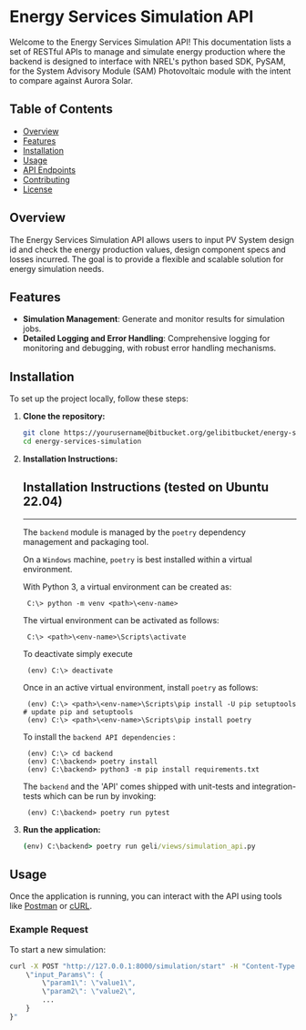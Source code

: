 # Energy Services Simulation API

Welcome to the Energy Services Simulation API! This documentation lists a set of RESTful APIs to manage and simulate energy production where the backend is designed to interface with NREL's python based SDK, PySAM, for the System Advisory Module (SAM) Photovoltaic module with the intent to compare against Aurora Solar.

## Table of Contents

- [Overview](#overview)
- [Features](#features)
- [Installation](#installation)
- [Usage](#usage)
- [API Endpoints](#api-endpoints)
- [Contributing](#contributing)
- [License](#license)

## Overview

The Energy Services Simulation API allows users to input PV System design id and check the energy production values, design component specs and losses incurred. The goal is to provide a flexible and scalable solution for energy simulation needs.

## Features

- **Simulation Management**: Generate and monitor results for simulation jobs.
- **Detailed Logging and Error Handling**: Comprehensive logging for monitoring and debugging, with robust error handling mechanisms.

## Installation

To set up the project locally, follow these steps:

1. **Clone the repository:**

    ```bash
    git clone https://yourusername@bitbucket.org/gelibitbucket/energy-services-simulation.git
    cd energy-services-simulation
    ```

2. **Installation Instructions:**

   ## Installation Instructions (tested on Ubuntu 22.04)
    ---
    The `backend` module is managed by the `poetry` dependency management and packaging tool.
    
    On a `Windows` machine, `poetry` is best installed within a virtual environment.
    
    With Python 3, a virtual environment can be created as:
    
        C:\> python -m venv <path>\<env-name>

        
    The virtual environment can be activated as follows:
    
        C:\> <path>\<env-name>\Scripts\activate

        
    To deactivate simply execute
    
        (env) C:\> deactivate

    
    Once in an active virtual environment, install `poetry` as follows:
    
        (env) C:\> <path>\<env-name>\Scripts\pip install -U pip setuptools # update pip and setuptools
        (env) C:\> <path>\<env-name>\Scripts\pip install poetry

        
    To install the `backend API dependencies` :
    
        (env) C:\> cd backend
        (env) C:\backend> poetry install
        (env) C:\backend> python3 -m pip install requirements.txt

        
    The `backend` and the 'API' comes shipped with unit-tests and integration-tests which can be run by invoking:
    
        (env) C:\backend> poetry run pytest




4. **Run the application:**

    ```cmd
    (env) C:\backend> poetry run geli/views/simulation_api.py
    ```

## Usage

Once the application is running, you can interact with the API using tools like [Postman](https://www.postman.com/) or [cURL](https://curl.se/).

### Example Request

To start a new simulation:

```cmd
curl -X POST "http://127.0.0.1:8000/simulation/start" -H "Content-Type: application/json" -d "{`
    \"input_Params\": {
        \"param1\": \"value1\",
        \"param2\": \"value2\",
        ...
    }
}"
